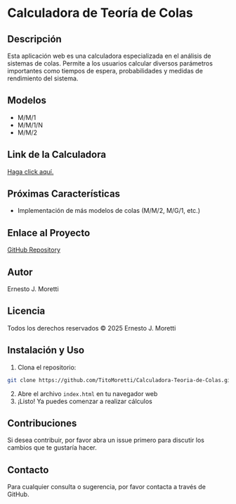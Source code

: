 # Calculadora de Teoría de Colas

## Descripción
Esta aplicación web es una calculadora especializada en el análisis de sistemas de colas. Permite a los usuarios calcular diversos parámetros importantes como tiempos de espera, probabilidades y medidas de rendimiento del sistema.

## Modelos
- M/M/1
- M/M/1/N
- M/M/2

## Link de la Calculadora
 <a href="https://titomoretti.github.io/Calculadora-Teoria-de-Colas/">Haga click aquí.</a>

## Próximas Características
- Implementación de más modelos de colas (M/M/2, M/G/1, etc.)

## Enlace al Proyecto
[GitHub Repository](https://github.com/TitoMoretti/Calculadora-Teoria-de-Colas)

## Autor
Ernesto J. Moretti

## Licencia
Todos los derechos reservados © 2025 Ernesto J. Moretti

## Instalación y Uso
1. Clona el repositorio:
```bash
git clone https://github.com/TitoMoretti/Calculadora-Teoria-de-Colas.git
```
2. Abre el archivo `index.html` en tu navegador web
3. ¡Listo! Ya puedes comenzar a realizar cálculos

## Contribuciones
Si desea contribuir, por favor abra un issue primero para discutir los cambios que te gustaría hacer.

## Contacto
Para cualquier consulta o sugerencia, por favor contacta a través de GitHub.

